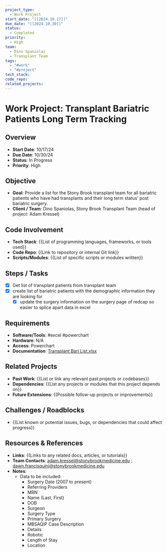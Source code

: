 ```yaml
---
project_type:
  - Work Project
start_date: "[[2024.10.17]]"
due_date: "[[2024.10.30]]"
status:
  - Completed
priority:
  - High
team:
  - Dino Spaniolas
  - Transplant Team
tags:
  - "#work"
  - "#project"
tech_stack: 
code_repo: 
related_projects:
---
```


# Work Project: Transplant Bariatric Patients Long Term Tracking

## Overview
- **Start Date**: 10/17/24
- **Due Date**: 10/30/24
- **Status**: In Progress
- **Priority**: High

## Objective
- **Goal**: Provide a list for the Stony Brook transplant team for all bariatric patients who have had transplants and their long term status’ post bariatric surgery.
- **Client / Team**: Dino Spaniolas, Stony Brook Transplant Team (head of project: Adam Kressel)

## Code Involvement
- **Tech Stack**: {{List of programming languages, frameworks, or tools used}}
- **Code Repo**: {{Link to repository or internal Git link}}
- **Scripts/Modules**: {{List of specific scripts or modules written}}

## Steps / Tasks
- [x] Get list of transplant patients from transplant team
- [x] create list of bariatric patients with the demographic information they are looking for
	- [x] update the surgery information on the surgery page of redcap so easier to splice apart data in excel

## Requirements
- **Software/Tools**: #excel #powerchart
- **Hardware**: N/A
- **Access**: Powerchart
- **Documentation**: [Transplant Bari List.xlsx](https://stonybrookmedicine-my.sharepoint.com/:x:/g/personal/caroline_sanicola_stonybrookmedicine_edu/EYDo77CBRI1JlMZqjvnrUN4Bbq3vvHoINpF9iOhvg-UVGQ?e=ONJ78T)

## Related Projects
- **Past Work**: {{List or link any relevant past projects or codebases}}
- **Dependencies**: {{List any projects or modules that this project depends on}}
- **Future Extensions**: {{Possible follow-up projects or improvements}}

## Challenges / Roadblocks
- {{List known or potential issues, bugs, or dependencies that could affect progress}}

## Resources & References
- **Links**: {{Links to any related docs, articles, or tutorials}}
- **Team Contacts**: adam.kressel@stonybrookmedicine.edu ; dawn.francisquini@stonybrookmedicine.edu
- **Notes**: 
	- Data to be included:
		- Surgery Date (2007 to present)
		- Referring Providers
		- MRN
		- Name (Last, First)
		- DOB
		- Surgeon
		- Surgery Type
		- Primary Surgery
		- MBSAQIP Case Description 
		- Details 
		- Robotic
		- Length of Stay 
		- Location
